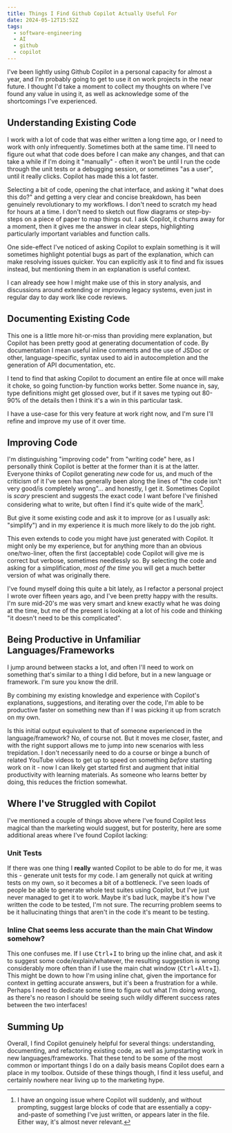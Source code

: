 ```yaml
---
title: Things I Find Github Copilot Actually Useful For
date: 2024-05-12T15:52Z
tags:
  - software-engineering
  - AI
  - github
  - copilot
---
```


I've been lightly using Github Copilot in a personal capacity for almost a year, and I'm probably going to get to use it on work projects in the near future. I thought I'd take a moment to collect my thoughts on where I've found any value in using it, as well as acknowledge some of the shortcomings I've experienced.

## Understanding Existing Code

I work with a lot of code that was either written a long time ago, or I need to work with only infrequently. Sometimes both at the same time. I'll need to figure out what that code does before I can make any changes, and that can take a while if I'm doing it "manually" - often it won't be until I run the code through the unit tests or a debugging session, or sometimes "as a user", until it really clicks. Copilot has made this a lot faster.

Selecting a bit of code, opening the chat interface, and asking it "what does this do?" and getting a very clear and concise breakdown, has been genuinely revolutionary to my workflows. I don't need to scratch my head for hours at a time. I don't need to sketch out flow diagrams or step-by-steps on a piece of paper to map things out. I ask Copilot, it churns away for a moment, then it gives me the answer in clear steps, highlighting particularly important variables and function calls.

One side-effect I've noticed of asking Copilot to explain something is it will sometimes highlight potential bugs as part of the explanation, which can make resolving issues quicker. You can explicitly ask it to find and fix issues instead, but mentioning them in an explanation is useful context.

I can already see how I might make use of this in story analysis, and discussions around extending or improving legacy systems, even just in regular day to day work like code reviews.

## Documenting Existing Code

This one is a little more hit-or-miss than providing mere explanation, but Copilot has been pretty good at generating documentation of code. By documentation I mean useful inline comments and the use of JSDoc or other, language-specific, syntax used to aid in autocompletion and the generation of API documentation, etc.

I tend to find that asking Copilot to document an entire file at once will make it choke, so going function-by function works better. Some nuance in, say, type definitions might get glossed over, but if it saves me typing out 80-90% of the details then I think it's a win in this particular task.

I have a use-case for this very feature at work right now, and I'm sure I'll refine and improve my use of it over time.

## Improving Code

I'm distinguishing "improving code" from "writing code" here, as I personally think Copilot is better at the former than it is at the latter. Everyone thinks of Copilot generating _new_ code for us, and much of the criticism of it I've seen has generally been along the lines of "the code isn't very good/is completely wrong"… and honestly, I get it. Sometimes Copilot is _scary_ prescient and suggests the exact code I want before I've finished considering what to write, but often I find it's quite wide of the mark[^1].

[^1]: I have an ongoing issue where Copilot will suddenly, and without prompting, suggest large blocks of code that are essentially a copy-and-paste of something I've just written, or appears later in the file. Either way, it's almost never relevant.

But give it some existing code and ask it to improve (or as I usually ask: "simplify") and in my experience it is much more likely to do the job right.

This even extends to code you might have just generated with Copilot. It might only be my experience, but for anything more than an obvious one/two-liner, often the first (acceptable) code Copilot will give me is correct but verbose, sometimes needlessly so. By selecting the code and asking for a simplification, _most of the time_ you will get a much better version of what was originally there.

I've found myself doing this quite a bit lately, as I refactor a personal project I wrote over fifteen years ago, and I've been pretty happy with the results. I'm sure mid-20's me was very smart and knew exactly what he was doing at the time, but me of the present is looking at a lot of his code and thinking "it doesn't need to be this complicated".

## Being Productive in Unfamiliar Languages/Frameworks

I jump around between stacks a lot, and often I'll need to work on something that's similar to a thing I did before, but in a new language or framework. I'm sure you know the drill.

By combining my existing knowledge and experience with Copilot's explanations, suggestions, and iterating over the code, I'm able to be productive faster on something new than if I was picking it up from scratch on my own.

Is this initial output equivalent to that of someone experienced in the language/framework? No, of course not. But it moves me closer, faster, and with the right support allows me to jump into new scenarios with less trepidation. I don't necessarily need to do a course or binge a bunch of related YouTube videos to get up to speed on something _before_ starting work on it - now I can likely get started first and augment that initial productivity with learning materials. As someone who learns better by doing, this reduces the friction somewhat.

## Where I've Struggled with Copilot

I've mentioned a couple of things above where I've found Copilot less magical than the marketing would suggest, but for posterity, here are some additional areas where I've found Copilot lacking:

### Unit Tests

If there was one thing I **really** wanted Copilot to be able to do for me, it was this - generate unit tests for my code. I am generally not quick at writing tests on my own, so it becomes a bit of a bottleneck. I've seen loads of people be able to generate whole test suites using Copilot, but I've just never managed to get it to work. Maybe it's bad luck, maybe it's how I've written the code to be tested, I'm not sure. The recurring problem seems to be it hallucinating things that aren't in the code it's meant to be testing.

### Inline Chat seems less accurate than the main Chat Window somehow?

This one confuses me. If I use <kbd>Ctrl</kbd>+<kbd>I</kbd> to bring up the inline chat, and ask it to suggest some code/explain/whatever, the resulting suggestion is wrong considerably more often than if I use the main chat window (<kbd>Ctrl</kbd>+<kbd>Alt</kbd>+<kbd>I</kbd>). This might be down to how I'm using inline chat, given the importance for context in getting accurate answers, but it's been a frustration for a while. Perhaps I need to dedicate some time to figure out what I'm doing wrong, as there's no reason I should be seeing such wildly different success rates between the two interfaces!

## Summing Up

Overall, I find Copilot genuinely helpful for several things: understanding, documenting, and refactoring existing code, as well as jumpstarting work in new languages/frameworks. That these tend to be some of the most common or important things I do on a daily basis means Copilot does earn a place in my toolbox. Outside of these things though, I find it less useful, and certainly nowhere near living up to the marketing hype.
